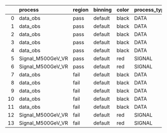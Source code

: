 |    | process           | region   | binning   | color   | process_type   |   scale | variation   | source_filename                                            | source_histname   | alias             | title           |   combine_idx |     lnN |   shapes | syst_type   | direction   | variation_alias   |
|---:|:------------------|:---------|:----------|:--------|:---------------|--------:|:------------|:-----------------------------------------------------------|:------------------|:------------------|:----------------|--------------:|--------:|---------:|:------------|:------------|:------------------|
|  0 | data_obs          | pass     | default   | black   | DATA           |  1      | pT          | ./histograms_for_2DAlphabet_v6/EaDM_Cosmics_Data_VR.root   | hpass_pTsyst_up   | Cosmics_Data_VR   | Cosmics_Data_VR |           nan | nan     |        1 | shapes      | Up          | pTsyst            |
|  1 | data_obs          | pass     | default   | black   | DATA           |  1      | pT          | ./histograms_for_2DAlphabet_v6/EaDM_Cosmics_Data_VR.root   | hpass_pTsyst_down | Cosmics_Data_VR   | Cosmics_Data_VR |           nan | nan     |        1 | shapes      | Down        | pTsyst            |
|  2 | data_obs          | pass     | default   | black   | DATA           |  1      | t0          | ./histograms_for_2DAlphabet_v6/EaDM_Cosmics_Data_VR.root   | hpass_t0syst_up   | Cosmics_Data_VR   | Cosmics_Data_VR |           nan | nan     |        1 | shapes      | Up          | t0syst            |
|  3 | data_obs          | pass     | default   | black   | DATA           |  1      | t0          | ./histograms_for_2DAlphabet_v6/EaDM_Cosmics_Data_VR.root   | hpass_t0syst_down | Cosmics_Data_VR   | Cosmics_Data_VR |           nan | nan     |        1 | shapes      | Down        | t0syst            |
|  4 | data_obs          | pass     | default   | black   | DATA           |  1      | nominal     | ./histograms_for_2DAlphabet_v6/EaDM_Cosmics_Data_VR.root   | hpass             | Cosmics_Data_VR   | Cosmics_Data_VR |           nan | nan     |      nan | nan         | nan         | nan               |
|  5 | Signal_M500GeV_VR | pass     | default   | red     | SIGNAL         |  0.0166 | lumi        | ./histograms_for_2DAlphabet_v6/EaDM_Signal_M500GeV_VR.root | hpass             | Signal_M500GeV_VR | DM signal       |           nan |   1.001 |      nan | lnN         | nan         | nan               |
|  6 | Signal_M500GeV_VR | pass     | default   | red     | SIGNAL         |  0.0166 | nominal     | ./histograms_for_2DAlphabet_v6/EaDM_Signal_M500GeV_VR.root | hpass             | Signal_M500GeV_VR | DM signal       |           nan | nan     |      nan | nan         | nan         | nan               |
|  7 | data_obs          | fail     | default   | black   | DATA           |  1      | pT          | ./histograms_for_2DAlphabet_v6/EaDM_Cosmics_Data_VR.root   | hfail_pTsyst_up   | Cosmics_Data_VR   | Cosmics_Data_VR |           nan | nan     |        1 | shapes      | Up          | pTsyst            |
|  8 | data_obs          | fail     | default   | black   | DATA           |  1      | pT          | ./histograms_for_2DAlphabet_v6/EaDM_Cosmics_Data_VR.root   | hfail_pTsyst_down | Cosmics_Data_VR   | Cosmics_Data_VR |           nan | nan     |        1 | shapes      | Down        | pTsyst            |
|  9 | data_obs          | fail     | default   | black   | DATA           |  1      | t0          | ./histograms_for_2DAlphabet_v6/EaDM_Cosmics_Data_VR.root   | hfail_t0syst_up   | Cosmics_Data_VR   | Cosmics_Data_VR |           nan | nan     |        1 | shapes      | Up          | t0syst            |
| 10 | data_obs          | fail     | default   | black   | DATA           |  1      | t0          | ./histograms_for_2DAlphabet_v6/EaDM_Cosmics_Data_VR.root   | hfail_t0syst_down | Cosmics_Data_VR   | Cosmics_Data_VR |           nan | nan     |        1 | shapes      | Down        | t0syst            |
| 11 | data_obs          | fail     | default   | black   | DATA           |  1      | nominal     | ./histograms_for_2DAlphabet_v6/EaDM_Cosmics_Data_VR.root   | hfail             | Cosmics_Data_VR   | Cosmics_Data_VR |           nan | nan     |      nan | nan         | nan         | nan               |
| 12 | Signal_M500GeV_VR | fail     | default   | red     | SIGNAL         |  0.0166 | lumi        | ./histograms_for_2DAlphabet_v6/EaDM_Signal_M500GeV_VR.root | hfail             | Signal_M500GeV_VR | DM signal       |           nan |   1.001 |      nan | lnN         | nan         | nan               |
| 13 | Signal_M500GeV_VR | fail     | default   | red     | SIGNAL         |  0.0166 | nominal     | ./histograms_for_2DAlphabet_v6/EaDM_Signal_M500GeV_VR.root | hfail             | Signal_M500GeV_VR | DM signal       |           nan | nan     |      nan | nan         | nan         | nan               |